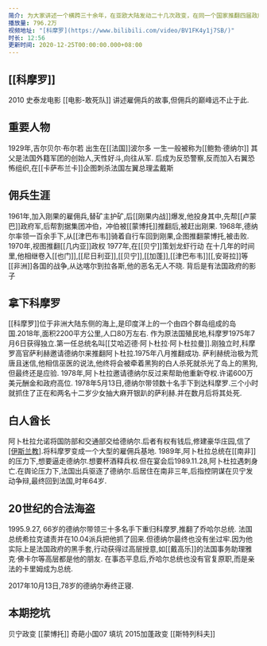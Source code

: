 ```yaml
---
简介: 为大家讲述一个横跨三十余年，在亚欧大陆发动二十几次政变，在同一个国家推翻四届政府，当了十几年太上皇的雇佣兵的故事。
播放量: 796.2万
视频地址: "[科摩罗](https://www.bilibili.com/video/BV1FK4y1j7SB/)"
时长: 12:56
更新时间: 2020-12-25T00:00:00.000+08:00
---
```

## [[科摩罗]]

2010 史泰龙电影 [[电影-敢死队]] 讲述雇佣兵的故事,但佣兵的巅峰远不止于此.

## 重要人物

1929年,吉尔贝尔·布尔若 出生在[[法国]]波尔多 一生一般被称为[[鲍勃·德纳尔]]
其父是法国外籍军团的创始人,天性好斗,向往从军.
后成为反恐警察,反而加入右翼恐怖组织,在[[卡萨布兰卡]]企图刺杀法国左翼总理孟戴斯

## 佣兵生涯
1961年,加入刚果的雇佣兵,替矿主护矿,后[[刚果内战]]爆发,他投身其中,先帮[[卢蒙巴]]政府军,后帮割据集团冲伯，冲伯被[[蒙博托]]推翻后,被赶出刚果.
1968年,德纳尔率领一百余手下,从[[津巴布韦]]骑着自行车回到刚果,企图推翻蒙博托,被击败.
1970年,视图推翻[[几内亚]]政权
1977年,在[[贝宁]]策划龙虾行动
在十几年的时间里,他相继卷入[[也门]],[[尼日利亚]],[[贝宁]],[[加蓬]],[[津巴布韦]][[,安哥拉]]等[[非洲]]各国的战争,从达喀尔到拉各斯,他的恶名无人不晓.
背后是有法国政府的影子

## 拿下科摩罗
[[科摩罗]]位于非洲大陆东侧的海上,是印度洋上的一个由四个群岛组成的岛国.2018年,面积2200平方公里,人口80万左右.
作为原法国殖民地,科摩罗1975年7月6日获得独立.第一任总统名叫[[艾哈迈德·阿卜杜拉·阿卜杜拉曼]].刚独立时,科摩罗高官萨利赫邀请德纳尔来推翻阿卜杜拉.1975年八月推翻成功.
萨利赫统治极为荒唐且迷信,他相信巫医的说法,他终将会被牵着黑狗的白人杀死就杀光了岛上的黑狗,但最终还是应验.
1978年,阿卜杜拉邀请德纳尔反过来帮助他重新夺权.许诺600万美元酬金和政府高位.
1978年5月13日,德纳尔带领数十名手下到达科摩罗.三个小时就抓住了正在和两名十二岁少女抽大麻开银趴的萨利赫.并在数月后将其处死.

## 白人酋长

阿卜杜拉允诺将国防部和交通部交给德纳尔.后者有权有钱后,修建豪华庄园,信了[[伊斯兰教]](为了他的六个老婆,虽然伊斯兰教只允许四个).将科摩罗变成一个大型的雇佣兵基地.
1989年,阿卜杜拉总统在[[南非]]的压力下,想要逼走德纳尔.想要杯酒释兵权.但在宴会后1989.11.28,阿卜杜拉遇刺身亡.在舆论压力下,法国出兵驱逐了德纳尔.后居住在南非三年,后指控阴谋在贝宁发动争辩,最终回到法国,时年64岁.


## 20世纪的合法海盗
1995.9.27, 66岁的德纳尔带领三十多名手下重归科摩罗,推翻了乔哈尔总统.
法国总统希拉克谴责并在10.04派兵把他抓了回来.但德纳尔最终也没有坐过牢.因为他实际上是法国政府的黑手套,行动获得过高层授意,如[[戴高乐]]的法国事务助理雅克·佛卡尔等高层都是他的朋友.
在事态平息后,乔哈尔总统也没有官复原职,而是亲法的卡里姆成为总统.

2017年10月13日,78岁的德纳尔寿终正寝.



## 本期挖坑

贝宁政变
[[蒙博托]]  奇葩小国07 填坑
2015加蓬政变
[[斯特列科夫]]